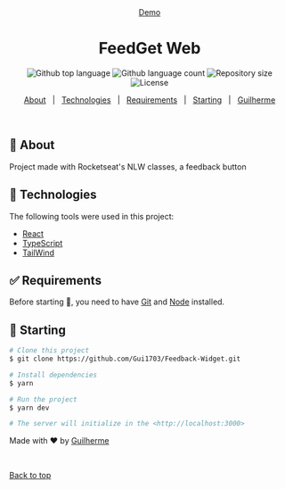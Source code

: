 <div align="center" id="top">

&#xa0;

<a href="https://feedget.netlify.app">Demo</a>

</div>

<h1 align="center">FeedGet Web</h1>

<p align="center">
  <img alt="Github top language" src="https://img.shields.io/github/languages/top/Gui1703/Feedback-Widget?color=56BEB8">

  <img alt="Github language count" src="https://img.shields.io/github/languages/count/Gui1703/Feedback-Widget?color=56BEB8">

  <img alt="Repository size" src="https://img.shields.io/github/repo-size/Gui1703/Feedback-Widget?color=56BEB8">

  <img alt="License" src="https://img.shields.io/github/license/Gui1703/Feedback-Widget?color=56BEB8">

</p>

<p align="center">
<a href="#dart-about">About</a> &#xa0; | &#xa0;
<a href="#rocket-technologies">Technologies</a> &#xa0; | &#xa0;
<a href="#white_check_mark-requirements">Requirements</a> &#xa0; | &#xa0;
<a href="#checkered_flag-starting">Starting</a> &#xa0; | &#xa0;
<a href="https://github.com/Gui1703" target="_blank">Guilherme</a>

</p>

<br>

## :dart: About

Project made with Rocketseat's NLW classes, a feedback button

## :rocket: Technologies

The following tools were used in this project:

- [React](https://pt-br.reactjs.org/)
- [TypeScript](https://www.typescriptlang.org/)
- [TailWind](https://tailwindcss.com)

## :white_check_mark: Requirements

Before starting :checkered_flag:, you need to have [Git](https://git-scm.com) and [Node](https://nodejs.org/en/) installed.

## :checkered_flag: Starting

```bash
# Clone this project
$ git clone https://github.com/Gui1703/Feedback-Widget.git

# Install dependencies
$ yarn

# Run the project
$ yarn dev

# The server will initialize in the <http://localhost:3000>
```

Made with :heart: by <a href="https://github.com/Gui1703" target="_blank">Guilherme</a>

&#xa0;

<a href="#top">Back to top</a>
